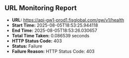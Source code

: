 ## URL Monitoring Report

- **URL:** https://api-gw1-prod1.fisglobal.com/gw/v1/health
- **Start Time:** 2025-08-05T18:53:25.944118
- **End Time:** 2025-08-05T18:53:26.030657
- **Total Time Taken:** 0.086539 seconds
- **HTTP Status Code:** 403
- **Status:** Failure
- **Failure Reason:** HTTP Status Code: 403
